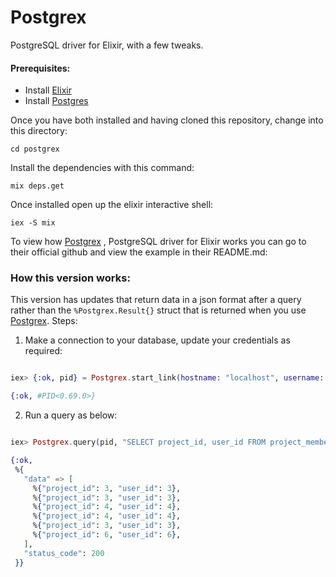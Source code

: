 # Postgrex

  

PostgreSQL driver for Elixir, with a few tweaks.

#### Prerequisites: 

* Install [Elixir](https://elixir-lang.org/install.html) 
* Install [Postgres](https://www.postgresql.org/download/)

Once you have both installed and having cloned this repository, change into this directory:

```shell
cd postgrex
```

Install the dependencies with this command:

```shell
mix deps.get
```

Once installed open up the elixir interactive shell: 

```shell
iex -S mix
```


To view how [Postgrex](https://github.com/elixir-ecto/postgrex) , PostgreSQL driver for Elixir works you can go to their official github and view the example in their README.md:  

### How this version works:

This version has updates that return data in a json format after a query rather than the `%Postgrex.Result{}` struct that is returned when you use [Postgrex](https://github.com/elixir-ecto/postgrex). Steps:

1. Make a connection to your database, update your credentials as required:

```elixir

iex> {:ok, pid} = Postgrex.start_link(hostname: "localhost", username: "postgres", password: "postgres", database: "postgres")

{:ok, #PID<0.69.0>}

```

2. Run a query as below:

``` elixir

iex> Postgrex.query(pid, "SELECT project_id, user_id FROM project_members", [])

{:ok,
 %{
   "data" => [
     %{"project_id": 3, "user_id": 3},
     %{"project_id": 3, "user_id": 3},
     %{"project_id": 4, "user_id": 4},
     %{"project_id": 4, "user_id": 4},
     %{"project_id": 3, "user_id": 3},
     %{"project_id": 6, "user_id": 6},
   ],
   "status_code": 200
 }}

```

  
